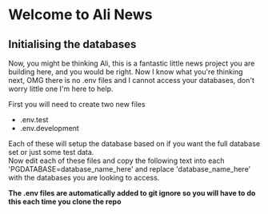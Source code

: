 # Welcome to Ali News 

## Initialising the databases

Now, you might be thinking Ali, this is a fantastic little news project you are building here, and you would be right. Now I know what you're thinking next, OMG there is no .env files and I cannot access your databases, don't worry little one I'm here to help.

First you will need to create two new files
* .env.test
* .env.development

Each of these will setup the database based on if you want the full database set or just some test data.\
Now edit each of these files and copy the following text into each 'PGDATABASE=database_name_here' and replace 'database_name_here' with the databases you are looking to access.


**The .env files are automatically added to git ignore so you will have to do this each time you clone the repo**

